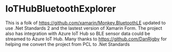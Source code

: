 # IoTHubBluetoothExplorer

This is a folk of https://github.com/xamarin/Monkey.BluetoothLE updated to use .Net Standards 2 and the lastest version of Xamarin Form. The project also has integration with Azure IoT Hub so BLE sensor data could be streamed to Azure IoT Hub. Many thanks to https://github.com/DanRigby for helping me convert the project from PCL to .Net Standards
